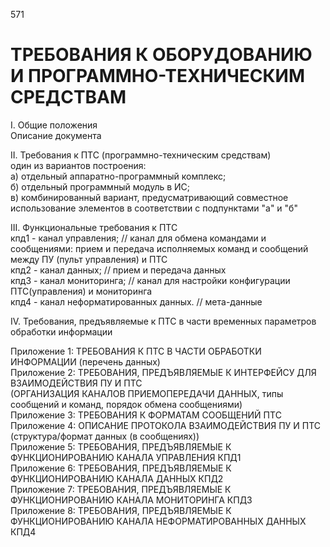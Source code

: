 571
# ТРЕБОВАНИЯ К ОБОРУДОВАНИЮ И ПРОГРАММНО-ТЕХНИЧЕСКИМ СРЕДСТВАМ   
I. Общие положения   
Описание документа   

II. Требования к ПТС (программно-техническим средствам)   
один из вариантов построения:   
а) отдельный аппаратно-программный комплекс;   
б) отдельный программный модуль в ИС;   
в) комбинированный вариант, предусматривающий совместное использование элементов в соответствии с подпунктами "а" и "б"   

III. Функциональные требования к ПТС   
кпд1 - канал управления; // канал для обмена командами и сообщениями: прием и передача исполняемых команд и сообщений между ПУ (пульт управления) и ПТС   
кпд2 - канал данных;    // прием и передача данных   
кпд3 - канал мониторинга; // канал для настройки конфигурации ПТС(управления) и мониторинга   
кпд4 - канал неформатированных данных. // мета-данные    

IV. Требования, предъявляемые к ПТС в части временных параметров обработки информации   

Приложение 1: ТРЕБОВАНИЯ К ПТС В ЧАСТИ ОБРАБОТКИ ИНФОРМАЦИИ (перечень данных)   
Приложение 2: ТРЕБОВАНИЯ, ПРЕДЪЯВЛЯЕМЫЕ К ИНТЕРФЕЙСУ ДЛЯ ВЗАИМОДЕЙСТВИЯ ПУ И ПТС   
  (ОРГАНИЗАЦИЯ КАНАЛОВ ПРИЕМОПЕРЕДАЧИ ДАННЫХ, типы сообщений и команд, порядок обмена сообщениями)   
  Приложение 3: ТРЕБОВАНИЯ К ФОРМАТАМ СООБЩЕНИЙ ПТС   
  Приложение 4: ОПИСАНИЕ ПРОТОКОЛА ВЗАИМОДЕЙСТВИЯ ПУ И ПТС (структура/формат данных (в сообщениях))   
Приложение 5: ТРЕБОВАНИЯ, ПРЕДЪЯВЛЯЕМЫЕ К ФУНКЦИОНИРОВАНИЮ КАНАЛА УПРАВЛЕНИЯ КПД1   
Приложение 6: ТРЕБОВАНИЯ, ПРЕДЪЯВЛЯЕМЫЕ К ФУНКЦИОНИРОВАНИЮ КАНАЛА ДАННЫХ КПД2   
Приложение 7: ТРЕБОВАНИЯ, ПРЕДЪЯВЛЯЕМЫЕ К ФУНКЦИОНИРОВАНИЮ КАНАЛА МОНИТОРИНГА КПД3   
Приложение 8: ТРЕБОВАНИЯ, ПРЕДЪЯВЛЯЕМЫЕ К ФУНКЦИОНИРОВАНИЮ КАНАЛА НЕФОРМАТИРОВАННЫХ ДАННЫХ КПД4   

